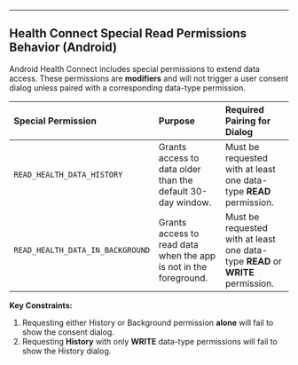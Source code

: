---

## Health Connect Special Read Permissions Behavior (Android)

Android Health Connect includes special permissions to extend data access. These permissions are **modifiers** and will not trigger a user consent dialog unless paired with a corresponding data-type permission.

| Special Permission | Purpose | Required Pairing for Dialog |
| :--- | :--- | :--- |
| `READ_HEALTH_DATA_HISTORY` | Grants access to data older than the default 30-day window. | Must be requested with at least one data-type **READ** permission. |
| `READ_HEALTH_DATA_IN_BACKGROUND` | Grants access to read data when the app is not in the foreground. | Must be requested with at least one data-type **READ** or **WRITE** permission. |

**Key Constraints:**

1.  Requesting either History or Background permission **alone** will fail to show the consent dialog.
2.  Requesting **History** with only **WRITE** data-type permissions will fail to show the History dialog.
